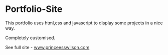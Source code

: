 # Portfolio-Site

This portfolio uses html,css and javascript to display some projects in a nice way.

Completely customised.

See full site - www.princeesswilson.com

